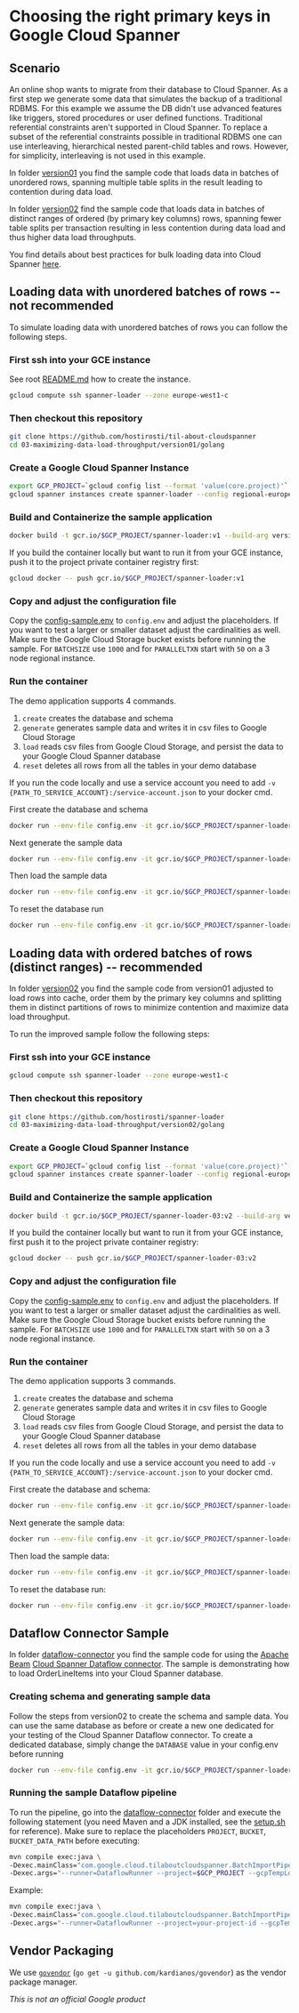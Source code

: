 # Choosing the right primary keys in Google Cloud Spanner

## Scenario

An online shop wants to migrate from their database to Cloud Spanner.
As a first step we generate some data that simulates the backup of a traditional
RDBMS. For this example we assume the DB didn't use advanced features like
triggers, stored procedures or user defined functions.
Traditional referential constraints aren't supported in Cloud Spanner.
To replace a subset of the referential constraints possible in traditional RDBMS
one can use interleaving, hierarchical nested parent-child tables and rows.
However, for simplicity, interleaving is not used in this example.

In folder [version01](version01) you find the sample code that loads data in
batches of unordered rows, spanning multiple table splits in the result leading
to contention during data load.

In folder [version02](version02) find the sample code that loads data in
batches of distinct ranges of ordered (by primary key columns) rows, spanning
fewer table splits per transaction resulting in less contention during data load
and thus higher data load throughputs.

You find details about best practices for bulk loading data into Cloud Spanner
[here](https://cloud.google.com/spanner/docs/bulk-loading).

## Loading data with unordered batches of rows -- not recommended

To simulate loading data with unordered batches of rows
you can follow the following steps.

### First ssh into your GCE instance

See root [README.md](../README.md#create-a-gce-instance-and-install-all-required-packages)
how to create the instance.

```bash
gcloud compute ssh spanner-loader --zone europe-west1-c
```

### Then checkout this repository

```bash
git clone https://github.com/hostirosti/til-about-cloudspanner
cd 03-maximizing-data-load-throughput/version01/golang
```

### Create a Google Cloud Spanner Instance

```bash
export GCP_PROJECT=`gcloud config list --format 'value(core.project)'`
gcloud spanner instances create spanner-loader --config regional-europe-west1 --description "TIL about Cloud Spanner" --nodes 3
```

### Build and Containerize the sample application

```bash
docker build -t gcr.io/$GCP_PROJECT/spanner-loader:v1 --build-arg version=v1 .
```

If you build the container locally but want to run it from your GCE instance,
push it to the project private container registry first:

```bash
gcloud docker -- push gcr.io/$GCP_PROJECT/spanner-loader:v1
```

### Copy and adjust the configuration file

Copy the [config-sample.env](version01/golang/config-sample.env) to `config.env`
and adjust the placeholders.
If you want to test a larger or smaller dataset adjust the cardinalities as well.
Make sure the Google Cloud Storage bucket exists before running the sample.
For `BATCHSIZE` use `1000` and for `PARALLELTXN` start with `50` on a 3 node
regional instance.

### Run the container

The demo application supports 4 commands.

1. `create` creates the database and schema
1. `generate` generates sample data and writes it in csv files to Google Cloud Storage
1. `load` reads csv files from Google Cloud Storage, and persist the data to your Google Cloud Spanner database
1. `reset` deletes all rows from all the tables in your demo database

If you run the code locally and use a service account you need to add `-v {PATH_TO_SERVICE_ACCOUNT}:/service-account.json` to your docker cmd.

First create the database and schema

```bash
docker run --env-file config.env -it gcr.io/$GCP_PROJECT/spanner-loader:v1 create
```

Next generate the sample data

```bash
docker run --env-file config.env -it gcr.io/$GCP_PROJECT/spanner-loader:v1 generate
```

Then load the sample data

```bash
docker run --env-file config.env -it gcr.io/$GCP_PROJECT/spanner-loader:v1 load
```

To reset the database run

```bash
docker run --env-file config.env -it gcr.io/$GCP_PROJECT/spanner-loader:v1 reset
```

## Loading data with ordered batches of rows (distinct ranges) -- recommended

In folder [version02](version02) you find the sample code from version01 adjusted
to load rows into cache, order them by the primary key columns and splitting
them in distinct partitions of rows to minimize contention and maximize data
load throughput.

To run the improved sample follow the following steps:

### First ssh into your GCE instance

```bash
gcloud compute ssh spanner-loader --zone europe-west1-c
```

### Then checkout this repository

```bash
git clone https://github.com/hostirosti/spanner-loader
cd 03-maximizing-data-load-throughput/version02/golang
```

### Create a Google Cloud Spanner Instance

```bash
export GCP_PROJECT=`gcloud config list --format 'value(core.project)'`
gcloud spanner instances create spanner-loader --config regional-europe-west1 --description "TIL about Cloud Spanner" --nodes 3
```

### Build and Containerize the sample application

```bash
docker build -t gcr.io/$GCP_PROJECT/spanner-loader-03:v2 --build-arg version=v2 .
```

If you build the container locally but want to run it from your GCE instance, first
push it to the project private container registry:

```bash
gcloud docker -- push gcr.io/$GCP_PROJECT/spanner-loader-03:v2
```

### Copy and adjust the configuration file

Copy the [config-sample.env](version02/golang/config-sample.env) to `config.env` and adjust the
placeholders.
If you want to test a larger or smaller dataset adjust the cardinalities as well.
Make sure the Google Cloud Storage bucket exists before running the sample.
For `BATCHSIZE` use `1000` and for `PARALLELTXN` start with `50` on a 3 node
regional instance.

### Run the container

The demo application supports 3 commands.

1. `create` creates the database and schema
1. `generate` generates sample data and writes it in csv files to Google Cloud Storage
1. `load` reads csv files from Google Cloud Storage, and persist the data to your Google Cloud Spanner database
1. `reset` deletes all rows from all the tables in your demo database

If you run the code locally and use a service account you need to add `-v {PATH_TO_SERVICE_ACCOUNT}:/service-account.json` to your docker cmd.

First create the database and schema:

```bash
docker run --env-file config.env -it gcr.io/$GCP_PROJECT/spanner-loader-03:v2 create
```

Next generate the sample data:

```bash
docker run --env-file config.env -it gcr.io/$GCP_PROJECT/spanner-loader-03:v2 generate
```

Then load the sample data:

```bash
docker run --env-file config.env -it gcr.io/$GCP_PROJECT/spanner-loader-03:v2 load
```

To reset the database run:

```bash
docker run --env-file config.env -it gcr.io/$GCP_PROJECT/spanner-loader-03:v2 reset
```

## Dataflow Connector Sample

In folder [dataflow-connector](dataflow-connector) you find the sample code for
using the [Apache Beam](https://beam.apache.org/)
[Cloud Spanner Dataflow connector](https://cloud.google.com/spanner/docs/dataflow-connector). The sample is
demonstrating how to load OrderLineItems into your Cloud Spanner database.

### Creating schema and generating sample data

Follow the steps from version02 to create the schema and sample data. You can
use the same database as before or create a new one dedicated for your testing
of the Cloud Spanner Dataflow connector. To create a dedicated database, simply
change the `DATABASE` value in your config.env before running

```bash
docker run --env-file config.env -it gcr.io/$GCP_PROJECT/spanner-loader-03:v2 create
```

### Running the sample Dataflow pipeline

To run the pipeline, go into the [dataflow-connector](dataflow-connector) folder
and execute the following statement (you need Maven and a JDK installed, see the
[setup.sh](../scripts/setup.sh) for reference). Make sure to replace the
placeholders `PROJECT`, `BUCKET`, `BUCKET_DATA_PATH` before executing:

```bash
mvn compile exec:java \
-Dexec.mainClass="com.google.cloud.tilaboutcloudspanner.BatchImportPipeline" \
-Dexec.args="--runner=DataflowRunner --project=$GCP_PROJECT --gcpTempLocation=gs://{BUCKET}/tmp --region=europe-west1 --bucketDataPath={BUCKET_DATA_PATH} --experiments=shuffle_mode=service --jobName=batchimport-from-csv" -Dexec.cleanupDaemonThreads=false
```

Example:

```bash
mvn compile exec:java \
-Dexec.mainClass="com.google.cloud.tilaboutcloudspanner.BatchImportPipeline" \
-Dexec.args="--runner=DataflowRunner --project=your-project-id --gcpTempLocation=gs://your-bucket-id/tmp --region=europe-west1 --bucketDataPath=gs://your-bucket-id/generated/orderlineitems-0*.csv --experiments=shuffle_mode=service --jobName=batchimport-from-csv" -Dexec.cleanupDaemonThreads=false
```

## Vendor Packaging

We use [`govendor`](https://github.com/kardianos/govendor) (`go get -u github.com/kardianos/govendor`) as the vendor package manager.

*This is not an official Google product*